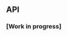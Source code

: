 ## API

### [Work in progress]

<!-- This section describes the recommended high-level usage of the _pymerkle_ API. See the [**documentation**](http://pymerkle.readthedocs.org/) for a complete reference of classes, methods and their possible arguments.

## `class` __MerkleTree ([*hash_type='sha256', encoding='utf-8', security=True*])__

- **hash_type** (_str_) – [optional] Defaults to `'sha256'`. Specifies the hash algorithm used by the Merkle-tree. Should be among `'md5'`, `'sha224'`, `'sha256'`, `'sha384'`, `'sha512'` (upper- or mixed-case with ‘-‘ instead of ‘_’ allowed), otherwise an exception is thrown.

- **encoding** (_str_) – [optional] Defaults to `'utf_8'`. Specifies the encoding used by the Merkle-tree before hashing. Should be among the following (upper- or mixed-case with ‘-‘ instead of ‘_’ allowed), otherwise an exception is thrown: `'euc_jisx0213'`, `'euc_kr'`, `'ptcp154'`, `'hp_roman8'`, `'cp852'`, `'iso8859_8'`, `'cp858'`, `'big5hkscs'`, `'cp860'`, `'iso2022_kr'`, `'iso8859_3'`, `'mac_iceland'`, `'cp1256'`, `'kz1048'`, `'cp869'`, `'ascii'`, `'cp932'`, `'utf_7'`, `'mac_roman'`, `'shift_jis'`, `'cp1251'`, `'iso8859_5'`, `'utf_32_be'`, `'cp037'`, `'iso2022_jp_1'`, `'cp855'`, `'cp850'`, `'gb2312'`, `'iso8859_9'`, `'cp775'`, `'utf_32_le'`, `'iso8859_11'`, `'cp1140'`, `'iso8859_10'`, `'cp857'`, `'johab'`, `'cp1252'`, `'mac_greek'`, `'utf_8'`, `'euc_jis_2004'`, `'cp1254'`, `'iso8859_4'`, `'utf_32'`, `'iso2022_jp_3'`, `'iso2022_jp_2004'`, `'cp1125'`, `'tis_620'`, `'cp950'`, `'hz'`, `'iso8859_13'`, `'iso8859_7'`, `'iso8859_6'`, `'cp862'`, `'iso8859_15'`, `'mac_cyrillic'`, `'iso2022_jp_ext'`, `'cp437'`, `'gbk'`, `'iso8859_16'`, `'iso8859_14'`, `'cp1255'`, `'cp949'`, `'cp1026'`, `'cp866'`, `'gb18030'`, `'utf_16'`, `'iso8859_2'`, `'cp865'`, `'cp500'`, `'shift_jis_2004'`, `'mac_turkish'`, `'cp1257'`, `'big5'`, `'cp864'`, `'shift_jisx0213'`, `'cp273'`, `'cp861'`, `'cp424'`, `'mac_latin2'`, `'cp1258'`, `'koi8_r'`, `'cp863'`, `'latin_1'`, `'iso2022_jp_2'`, `'utf_16_le'`, `'cp1250'`, `'euc_jp'`, `'utf_16_be'`, `'cp1253'`, `'iso2022_jp'`

- **security** (_bool_) – [optional] Defaults to `True`. Specifies the security mode of the Merkle-tree. If `False`, it deactivates defense against second-preimage attack.

Instances of the `MerkleTree` class have the following attributes for external reference:


### `str` __.uuid__

Time-based _uuid_ of the Merkle-tree

### `str` __.hash_type__

See the constructor's homonymous argument

### `str` __.encoding__

See the constructor's homonymous argument

### `bool` __.security__

See the constructor's homonymous argument


### `method` __.height ( )__

Calculates and returns the Merkle-tree’s current height

- **Returns**: the Merkle-tree's current height

- **Return type**: _int_

_Note:_ Since the tree is by construction binary balanced, its height coincides with the length of its leftmost branch

### `method` __.length ( )__

- **Returns**: the Merkle-tree’s current length (i.e., the number of its leaves)

- **Return type**: _int_

### `method` __.size ( )__

- **Returns**: the current number of the Merkle-tree’s nodes

- **Return type**: _int_


### `method` __.rootHash ( )__

Returns the current root-hash of the Merkle-tree (i.e., the digest stored by its current root)

- **Return type**: _bytes_

_Note:_ Returns `None` if the Merkle-tree is empty

### `method` __.encryptRecord (*record*)__

Updates the Merkle-tree by storing the hash of the inserted record in a newly-created leaf,
restructeres the tree appropriately and recalculates all necessary interior hashes.

- **record** (_str_ or _bytes_) – the record whose hash is to be stored into a new leaf

### `method` __.encryptFileContent (*file_path*)__

Encrypts the provided file as a single new leaf into the Merkle-tree. More accurately,
it updates the Merkle-tree with *one* newly created leaf storing the digest of the
provided file's content.

- **file_path** (_str_) – relative path of the file under encryption with respect to the
current working directory

_Note:_ Raises ``FileNotFoundError`` if the specified file does not exist

### `method` __.encryptFilePerLog (*file_path*)__

Encrypts per log the data of the provided file into the Merkle-tree. More accurately,
it successively updates the Merkle-tree with each line of the provided file in
respective order.

- **file_path** (_str_) – relative path of the file under encryption with respect to
the current working directory

_Note:_ Raises ``FileNotFoundError`` if the specified file does not exist

### `method` __.encryptObject (*object*)__

Encrypts the provided object as a single new leaf into the Merkle-tree. More accurately,
it updates the Merkle-tree with *one* newly created leaf storing the digest of the
provided object's stringified version.

- **object** (_dict_) – the JSON entity under encryption

### `method` __.encryptObjectFromFile (*file_path*)__

Encrypts the object within the provided ``.json`` file as a single new leaf into the Merkle-tree.
More accurately, the Merkle-tree will be updated with *one* newly created leaf storing the
digest of the stringified version of the object within the provided file.

- **object** (_str_) – relative path of a ``.json`` file with respect to the current working directory, containing *one* JSON entity.

_Note:_ Raises ``JSONDecodeError``, if the provided file is not as prescribed or
``FileNotFoundError``, if the specified file does not exist.

### `method` __.export (*file_path*)__

Exports the minimum required information into the specified file, so that the Merkle-tree can be
reloaded in its current state from that file. The final file will contain a JSON entity with keys
``header`` (containing the parameters ``hash_type``, ``encoding`` and ``security`` of the tree)
and ``hashes``, mapping to the digests currently stored by the tree's leaves in respective order.

- **file_path** (_str_) – relative path of the file to export to with respect to the current working directory

_Note:_ Reconstruction of the tree (cf. the ``.loadFromFile()`` static method) is uniquely determined
        by the sequence of ``hashes`` due to the specific design of the ``MerkleTree.update()`` method.
        See the _Tree structure_ section of [_README_](README.md) for some insight.

### `static method` __.loadFromFile (*file_path*)__

Loads a Merkle-tree from the provided file, the latter being the result of an export (cf. the ``.export()`` method).

- **file_path** (_str_) – relative path of the file to load from with respect to the current working directory

- **Returns**: the Merkle-tree laoded from the provided file

- **Return type**: _tree.MerkleTree_

_Notes:_ Raises ``KeyError`` if the provided file is not as prescribed, ``JSONDecodeError`` if the provided file could not be deserialized, and ``FileNotFoundError`` if the provided file does not exist

### `method` __.auditProof (*arg*)__

Response of the Merkle-tree to the request of providing an audit-proof based upon the given
argument

- **arg** (_str_ or _bytes_ or _bytearray_ or _int_) – the record (if type is *str* or *bytes* or
*bytearray*) or index of leaf (if type is *int*) where the proof calculation must be based upon
(provided from the "Client's Side").

- **Returns**: Audit proof appropriately formatted along with its validation parameters (so that
it can be passed in as the second argument to the ``validateProof()`` function)

- **Return type**: _proof.Proof_

_Note:_ Raises ``TypeError`` if the argument's type is not as prescribed

### `method` __.consistencyProof (*oldhash, sublength*)__

Response of the Merkle-tree to the request of providing a consistency-proof for the given parameters. Arguments for this method amount to a presumed previous state of the Merkle-tree (root-hash and length respectively, provided from the "Client's Side").

- **oldhash** (_bytes_ or _None_) – root-hash of a presumably valid previous state of the Merkle-tree

- **sublength** (_int_) – presumable length (number of leaves) for the afore-mentioned state of the Merkle-tree

- **Returns**: Consistency proof appropriately formatted along with its validation parameters (so
that it can be passed in as the second argument to the ``validateProof()`` function)

- **Return type**: _proof.Proof_

_Note:_ Raises ``TypeError`` if any of the arguments' type is not as prescribed

### `method` __.inclusionTest (*oldhash, sublength*)__

Verifies that the parameters provided correspond to a previous state of the Merkle-tree

- **oldhash** (_bytes_ or _None_) – root-hash of a presumably valid previous state of the Merkle-tree

- **sublength** (_int_) – presumable length (number of leaves) for the afore-mentioned previous state of the Merkle-tree

- **Returns**: `True` iff an appropriate path of negatively signed hashes, generated internally for the provided `sublength`, leads indeed to the provided `oldhash`

- **Return type**: _bool_

_Note:_ Raises ``TypeError`` if any of the arguments' type is not as prescribed

### `method` __.clear ( )__

Deletes all nodes of the Merkle-tree, so that its root-hash becomes `None`.

### `method` __.serialize ( )__

Returns a JSON entity with the Merkle-trees's current characteristics and hashes
currently stored by its leaves.

- **Return type**: _dict_

_Note:_ This method does *not* serialize the tree structure itself, but only the info
about the tree's fixed configs and current leaves, so that the tree can be
retrieved from that using the ``.update()`` method

### `method` __.JsonString ( )__

Returns a nicely stringified version of the Merkle-tree's JSON serialized form

- **Return type**: _str_

_Note:_ The output of this method is to be passed into the ``print()`` function

## `function` __validateProof (*target, proof*)__

Validates the inserted proof by comparing to the provided target hash, modifies the proof’s status as `True` or `False` accordingly and returns this result

- **target** (_str_) – the hash to be presumably attained at the end of the validation procedure (i.e., acclaimed current root-hash of the Merkle-tree having provided the proof)

- **proof** (_proof.Proof_) – the proof to be validated

- **Returns**: result of validation

- **Return type**: _bool_

## `function` __validationReceipt (*target, proof* [*, save_dir=None*] )__

Validates the inserted proof by comparing to target-hash, modifies the proof's status as `True` or `False` according to validation result and returns the corresponding `validations.Receipt` object. If a `save_dir` has been specified, then the generated receipt is automatically stored in that directory as a `.json` file, bearing as name the receipt's uuid.

- **target** (_bytes_) – the hash to be presumably attained at the end of the validation procedure (i.e., acclaimed current root-hash of the Merkle-tree having provided the proof)

- **proof** (_proof.Proof_) – the proof to be validated

- **save_dir** (_str_) – [optional] Relative path with respect to the current working directory of the
directory where to save the generated receipt. If specified, the generated receipt will
be saved within this directory as a ``.json`` file named with the receipt's uuid. Otherwise,
the generated receipt will *not* be automatically stored in any file.

- **Returns**: a receipt containing the result of validation (along with _time-stamp_ and _uuid_)

- **Return type**: _validations.Receipt_ -->
